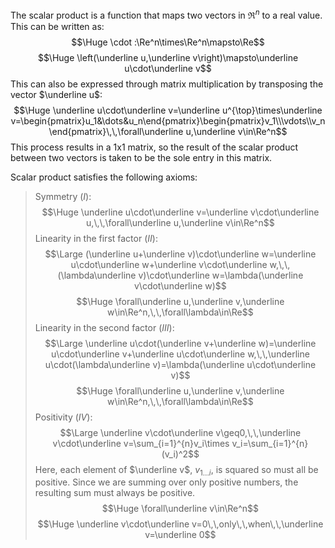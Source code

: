 
The scalar product is a function that maps two vectors in $\Re^n$ to a real value. This can be written as:
$$\Huge \cdot :\Re^n\times\Re^n\mapsto\Re$$
$$\Huge \left(\underline u,\underline v\right)\mapsto\underline u\cdot\underline v$$
This can also be expressed through matrix multiplication by transposing the vector $\underline u$:
$$\Huge \underline u\cdot\underline v=\underline u^{\top}\times\underline v=\begin{pmatrix}u_1&\dots&u_n\end{pmatrix}\begin{pmatrix}v_1\\\vdots\\v_n\end{pmatrix}\,\,\forall\underline u,\underline v\in\Re^n$$
This process results in a 1x1 matrix, so the result of the scalar product between two vectors is taken to be the sole entry in this matrix.

Scalar product satisfies the following axioms:
> Symmetry ($I$): $$\Huge \underline u\cdot\underline v=\underline v\cdot\underline u,\,\,\forall\underline u,\underline v\in\Re^n$$
> Linearity in the first factor ($II$):$$\Large (\underline u+\underline v)\cdot\underline w=\underline u\cdot\underline w+\underline v\cdot\underline w,\,\,(\lambda\underline v)\cdot\underline w=\lambda(\underline v\cdot\underline w)$$$$\Huge \forall\underline u,\underline v,\underline w\in\Re^n,\,\,\forall\lambda\in\Re$$
> Linearity in the second factor ($III$):$$\Large \underline u\cdot(\underline v+\underline w)=\underline u\cdot\underline v+\underline u\cdot\underline w,\,\,\underline u\cdot(\lambda\underline v)=\lambda(\underline u\cdot\underline v)$$$$\Huge \forall\underline u,\underline v,\underline w\in\Re^n,\,\,\forall\lambda\in\Re$$
> Positivity ($IV$):$$\Large \underline v\cdot\underline v\geq0,\,\,\underline v\cdot\underline v=\sum_{i=1}^{n}v_i\times v_i=\sum_{i=1}^{n}(v_i)^2$$
> Here, each element of $\underline v$, $v_{1\dots i}$, is squared so must all be positive. Since we are summing over only positive numbers, the resulting sum must always be positive.$$\Huge \forall\underline v\in\Re^n$$$$\Huge \underline v\cdot\underline v=0\,\,only\,\,when\,\,\underline v=\underline 0$$
  